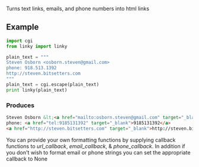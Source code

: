 Turns text links, emails, and phone numbers into html links

## Example ##

```python
import cgi
from linky import linky

plain_text = """
Steven Osborn <osborn.steven@gmail.com>
phone: 918.513.1392
http://steven.bitsetters.com
"""
plain_text = cgi.escape(plain_text)
print linky(plain_text)
```

### Produces ###

```html
Steven Osborn &lt;<a href="mailto:osborn.steven@gmail.com" target="_blank">osborn.steven@gmail.com</a>&gt;
phone: <a href="tel:9185131392" target="_blank">9185131392</a>
<a href="http://steven.bitsetters.com" target="_blank">http://steven.bitsetters.com</a>
```

You can provide your own formatting functions by supplying callback functions to *url_callback*, *email_callback*, & *phone_callback*.  In addition if you don't wish to format email or phone strings you can set the appropriate callback to None
